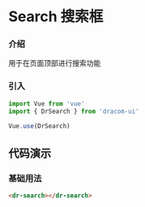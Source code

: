 # Search 搜索框

### 介绍

用于在页面顶部进行搜索功能

### 引入

```js
import Vue from 'vue'
import { DrSearch } from 'dracom-ui'

Vue.use(DrSearch)
```

## 代码演示

### 基础用法

```html
<dr-search></dr-search>
```
